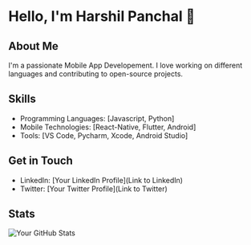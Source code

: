 # Hello, I'm Harshil Panchal 👋

## About Me

I'm a passionate Mobile App Developement. I love working on different languages and contributing to open-source projects.

## Skills

- Programming Languages: [Javascript, Python]
- Mobile Technologies: [React-Native, Flutter, Android]
- Tools: [VS Code, Pycharm, Xcode, Android Studio]
<!--
## Projects
- [Project 1](Link to Project 1)
- [Project 2](Link to Project 2)
 -->
## Get in Touch
- LinkedIn: [Your LinkedIn Profile](Link to LinkedIn)
- Twitter: [Your Twitter Profile](Link to Twitter)

## Stats
![Your GitHub Stats](https://github-readme-stats.vercel.app/api?username=yourusername&show_icons=true&count_private=true&hide=issues&theme=radical)

